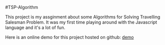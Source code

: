 #TSP-Algorithm

This project is my assginment about some Algorithms for Solving Travelling Salesman Problem. It was my first time playing around with the Javascript language and it's a lot of fun.

Here is an online demo for this project hosted on github: [demo](http://thanhtranviet.github.io/TSP-Algorithm-Demo/)


